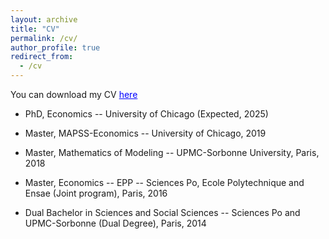 ```yaml
---
layout: archive
title: "CV"
permalink: /cv/
author_profile: true
redirect_from:
  - /cv
---
```


You can download my CV <a href='https://thomasbourany.github.io/files/Bourany_CV_UChicago_2025.pdf' style="color:blue">here</a>




* PhD, Economics -- University of Chicago (Expected, 2025) 

* Master, MAPSS-Economics -- University of Chicago, 2019

* Master, Mathematics of Modeling -- UPMC-Sorbonne University, Paris, 2018

* Master, Economics -- EPP -- Sciences Po, Ecole Polytechnique and Ensae (Joint program), Paris, 2016

* Dual Bachelor in Sciences and Social Sciences -- Sciences Po and  UPMC-Sorbonne (Dual Degree), Paris, 2014

  
